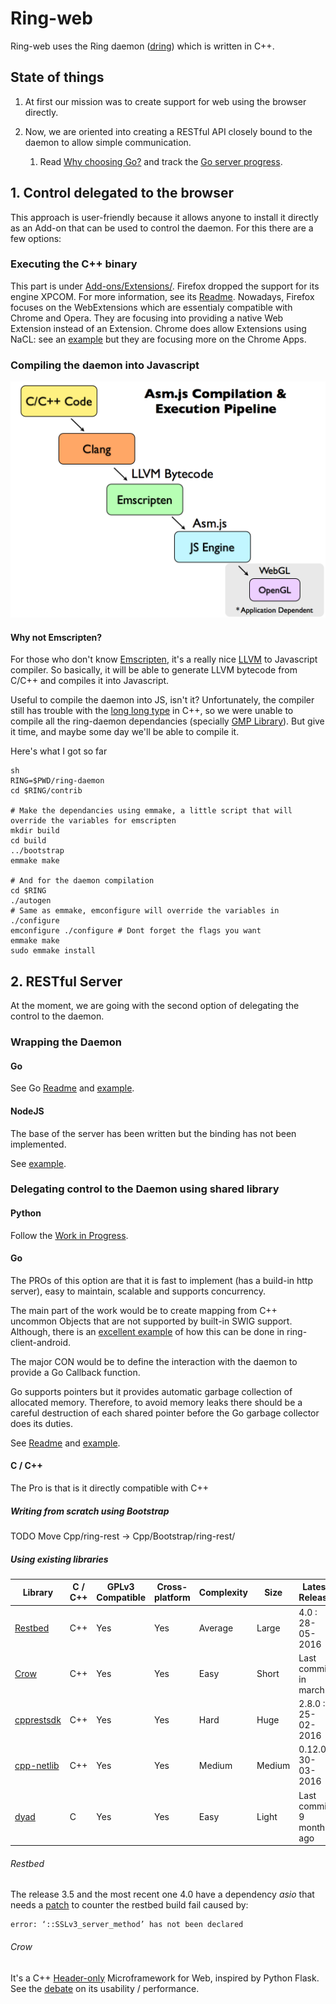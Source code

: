 # Ring-web

Ring-web uses the Ring daemon ([dring](https://gerrit-ring.savoirfairelinux.com/#/q/status:open)) which is written in C++.

## State of things

1. At first our mission was to create support for web using the browser directly.

2. Now, we are oriented into creating a RESTful API closely bound to the daemon to allow simple communication.

    1. Read [Why choosing Go?](https://github.com/sevaivanov/ring-web-demos#go-1) and track the [Go server progress](https://github.com/sevaivanov/ring-web-demos/blob/master/Server/Go/README.md#state-of-things).

## 1. Control delegated to the browser

This approach is user-friendly because it allows anyone to install it directly as an Add-on that can be used to control the daemon. For this there are a few options: 

### Executing the C++ binary

This part is under [Add-ons/Extensions/](Add-ons/Extensions/). Firefox dropped the support for its engine XPCOM. For more information, see its [Readme](Add-ons/Extensions/XPCOM/README.md). Nowadays, Firefox focuses on the WebExtensions which are essentialy compatible with Chrome and Opera. They are focusing into providing a native Web Extension instead of an Extension. Chrome does allow Extensions using NaCL: see an [example](Add-ons/Extensions/Chrome-NaCl/) but they are focusing more on the Chrome Apps.

### Compiling the daemon into Javascript

![Asm.js](Resources/Images/c_to_js.png)

#### Why not Emscripten?

For those who don't know [Emscripten](https://github.com/kripken/emscripten), it's a really nice [LLVM](https://en.wikipedia.org/wiki/LLVM) to Javascript compiler. So basically, it will be able to generate LLVM bytecode from C/C++ and compiles it into Javascript. 

Useful to compile the daemon into JS, isn't it? Unfortunately, the compiler still has trouble with the [long long type](http://stackoverflow.com/questions/18971732/what-is-the-difference-between-long-long-long-long-int-and-long-long-i) in C++, so we were unable to compile all the ring-daemon dependancies (specially [GMP Library](https://gmplib.org)). But give it time, and maybe some day we'll be able to compile it.

Here's what I got so far

    sh
    RING=$PWD/ring-daemon
    cd $RING/contrib

    # Make the dependancies using emmake, a little script that will override the variables for emscripten
    mkdir build
    cd build
    ../bootstrap
    emmake make

    # And for the daemon compilation
    cd $RING
    ./autogen
    # Same as emmake, emconfigure will override the variables in ./configure
    emconfigure ./configure # Dont forget the flags you want
    emmake make
    sudo emmake install

## 2. RESTful Server

At the moment, we are going with the second option of delegating the control to the daemon.

### Wrapping the Daemon

#### Go

See Go [Readme](Server/Go/README.md) and [example](Server/Go/wrapper).

#### NodeJS

The base of the server has been written but the binding has not been implemented.

See [example](Server/Nodejs/ring-demo/).

### Delegating control to the Daemon using shared library

#### Python

Follow the [Work in Progress](Server/Python/).

#### Go

The PROs of this option are that it is fast to implement (has a build-in http server), easy to maintain, scalable and supports concurrency.

The main part of the work would be to create mapping from C++ uncommon Objects that are not supported by built-in SWIG support. Although, there is an [excellent example](https://github.com/savoirfairelinux/ring-client-android/blob/master/ring-android/app/src/main/jni/jni_interface.i) of how this can be done in ring-client-android. 

The major CON would be to define the interaction with the daemon to provide a Go Callback function.

Go supports pointers but it provides automatic garbage collection of allocated memory. Therefore, to avoid memory leaks there should be a careful destruction of each shared pointer before the Go garbage collector does its duties.

See [Readme](Server/Go/README.md) and [example](Server/Go/dynamic-lib/ring-demo/).

#### C / C++

The Pro is that is it directly compatible with C++

##### Writing from scratch using Bootstrap

TODO Move Cpp/ring-rest -> Cpp/Bootstrap/ring-rest/

##### Using existing libraries

Library | C / C++ | GPLv3 Compatible | Cross-platform | Complexity | Size | Latest Release
---|---|---|---|---|---|---
[Restbed](https://github.com/Corvusoft/restbed) | C++ | Yes | Yes | Average | Large | 4.0 : 28-05-2016 
[Crow](https://github.com/ipkn/crow) | C++ | Yes | Yes | Easy | Short | Last commit in march
[cpprestsdk](https://github.com/Microsoft/cpprestsdk) | C++ | Yes | Yes | Hard | Huge | 2.8.0 : 25-02-2016
[cpp-netlib](https://github.com/cpp-netlib/cpp-netlib) | C++ | Yes | Yes | Medium | Medium | 0.12.0 : 30-03-2016
[dyad](https://github.com/rxi/dyad) | C | Yes | Yes | Easy | Light | Last commit 9 month ago

###### Restbed

The release 3.5 and the most recent one 4.0 have a dependency *asio* that needs a [patch](https://bugs.archlinux.org/task/48620#comment145230) to counter the restbed build fail caused by:

    error: ‘::SSLv3_server_method’ has not been declared

###### Crow

It's a C++ [Header-only](https://en.wikipedia.org/wiki/Header-only) Microframework for Web, inspired by Python Flask. See the [debate](https://news.ycombinator.com/item?id=8002604) on its usability / performance.

